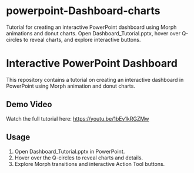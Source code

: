# powerpoint-Dashboard-charts
Tutorial for creating an interactive PowerPoint dashboard using Morph animations and donut charts. Open Dashboard_Tutorial.pptx, hover over Q-circles to reveal charts, and explore interactive buttons.
# Interactive PowerPoint Dashboard 
This repository contains a tutorial on creating an interactive dashboard in PowerPoint using Morph animation and donut charts.
## Demo Video 
Watch the full tutorial here: https://youtu.be/1bEv1kRGZMw
## Usage 
1. Open Dashboard_Tutorial.pptx in PowerPoint.
2. Hover over the Q-circles to reveal charts and details.
3. Explore Morph transitions and interactive Action Tool buttons.
